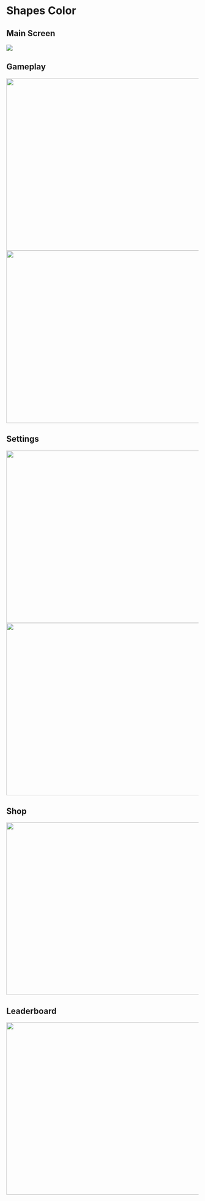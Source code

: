 # Shapes Color

## Main Screen
<img src="https://i.imgur.com/xo3WChN.jpg" />

## Gameplay
<img src="https://i.imgur.com/a9trx3e.jpg" width="800" height="450" />
<img src="https://i.imgur.com/mqyVGWC.jpg" width="800" height="450" />

## Settings
<img src="https://i.imgur.com/yiFIwmT.jpg" width="800" height="450" />
<img src="https://i.imgur.com/DIXkTnc.jpg" width="800" height="450" />

## Shop
<img src="https://i.imgur.com/SmoJuUf.jpg" width="800" height="450" />

## Leaderboard
<img src="https://i.imgur.com/gfCappB.jpg" width="800" height="450" />
